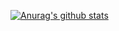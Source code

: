 [![Anurag's github stats](https://github-readme-stats.vercel.app/api?username=SunJiFengPlus)](https://github.com/anuraghazra/github-readme-stats&hide=stars&show_icons=true)

<!--
**SunJiFengPlus/SunJiFengPlus** is a ✨ _special_ ✨ repository because its `README.md` (this file) appears on your GitHub profile.

Here are some ideas to get you started:

- 🔭 I’m currently working on ...
- 🌱 I’m currently learning ...
- 👯 I’m looking to collaborate on ...
- 🤔 I’m looking for help with ...
- 💬 Ask me about ...
- 📫 How to reach me: ...
- 😄 Pronouns: ...
- ⚡ Fun fact: ...
-->
